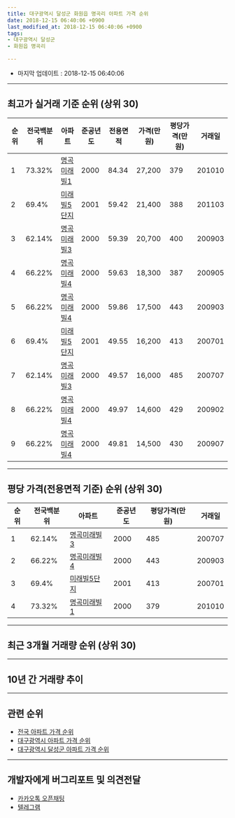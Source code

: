 ```yaml
---
title: 대구광역시 달성군 화원읍 명곡리 아파트 가격 순위
date: 2018-12-15 06:40:06 +0900
last_modified_at: 2018-12-15 06:40:06 +0900
tags:
- 대구광역시 달성군
- 화원읍 명곡리

---
```


* 마지막 업데이트 : 2018-12-15 06:40:06

---

## 최고가 실거래 기준 순위 (상위 30)


|순위|전국백분위|아파트|준공년도|전용면적|가격(만원)|평당가격(만원)|거래일|
|---|---|---|---|---|---|---|---|
|1|73.32%|[명곡미래빌1](https://search.naver.com/search.naver?query=%EB%8C%80%EA%B5%AC%EA%B4%91%EC%97%AD%EC%8B%9C+%EB%8B%AC%EC%84%B1%EA%B5%B0+%ED%99%94%EC%9B%90%EC%9D%8D+%EB%AA%85%EA%B3%A1%EB%A6%AC+%EB%AA%85%EA%B3%A1%EB%AF%B8%EB%9E%98%EB%B9%8C1)|2000|84.34|27,200|379|201010|
|2|69.4%|[미래빌5단지](https://search.naver.com/search.naver?query=%EB%8C%80%EA%B5%AC%EA%B4%91%EC%97%AD%EC%8B%9C+%EB%8B%AC%EC%84%B1%EA%B5%B0+%ED%99%94%EC%9B%90%EC%9D%8D+%EB%AA%85%EA%B3%A1%EB%A6%AC+%EB%AF%B8%EB%9E%98%EB%B9%8C5%EB%8B%A8%EC%A7%80)|2001|59.42|21,400|388|201103|
|3|62.14%|[명곡미래빌3](https://search.naver.com/search.naver?query=%EB%8C%80%EA%B5%AC%EA%B4%91%EC%97%AD%EC%8B%9C+%EB%8B%AC%EC%84%B1%EA%B5%B0+%ED%99%94%EC%9B%90%EC%9D%8D+%EB%AA%85%EA%B3%A1%EB%A6%AC+%EB%AA%85%EA%B3%A1%EB%AF%B8%EB%9E%98%EB%B9%8C3)|2000|59.39|20,700|400|200903|
|4|66.22%|[명곡미래빌4](https://search.naver.com/search.naver?query=%EB%8C%80%EA%B5%AC%EA%B4%91%EC%97%AD%EC%8B%9C+%EB%8B%AC%EC%84%B1%EA%B5%B0+%ED%99%94%EC%9B%90%EC%9D%8D+%EB%AA%85%EA%B3%A1%EB%A6%AC+%EB%AA%85%EA%B3%A1%EB%AF%B8%EB%9E%98%EB%B9%8C4)|2000|59.63|18,300|387|200905|
|5|66.22%|[명곡미래빌4](https://search.naver.com/search.naver?query=%EB%8C%80%EA%B5%AC%EA%B4%91%EC%97%AD%EC%8B%9C+%EB%8B%AC%EC%84%B1%EA%B5%B0+%ED%99%94%EC%9B%90%EC%9D%8D+%EB%AA%85%EA%B3%A1%EB%A6%AC+%EB%AA%85%EA%B3%A1%EB%AF%B8%EB%9E%98%EB%B9%8C4)|2000|59.86|17,500|443|200903|
|6|69.4%|[미래빌5단지](https://search.naver.com/search.naver?query=%EB%8C%80%EA%B5%AC%EA%B4%91%EC%97%AD%EC%8B%9C+%EB%8B%AC%EC%84%B1%EA%B5%B0+%ED%99%94%EC%9B%90%EC%9D%8D+%EB%AA%85%EA%B3%A1%EB%A6%AC+%EB%AF%B8%EB%9E%98%EB%B9%8C5%EB%8B%A8%EC%A7%80)|2001|49.55|16,200|413|200701|
|7|62.14%|[명곡미래빌3](https://search.naver.com/search.naver?query=%EB%8C%80%EA%B5%AC%EA%B4%91%EC%97%AD%EC%8B%9C+%EB%8B%AC%EC%84%B1%EA%B5%B0+%ED%99%94%EC%9B%90%EC%9D%8D+%EB%AA%85%EA%B3%A1%EB%A6%AC+%EB%AA%85%EA%B3%A1%EB%AF%B8%EB%9E%98%EB%B9%8C3)|2000|49.57|16,000|485|200707|
|8|66.22%|[명곡미래빌4](https://search.naver.com/search.naver?query=%EB%8C%80%EA%B5%AC%EA%B4%91%EC%97%AD%EC%8B%9C+%EB%8B%AC%EC%84%B1%EA%B5%B0+%ED%99%94%EC%9B%90%EC%9D%8D+%EB%AA%85%EA%B3%A1%EB%A6%AC+%EB%AA%85%EA%B3%A1%EB%AF%B8%EB%9E%98%EB%B9%8C4)|2000|49.97|14,600|429|200902|
|9|66.22%|[명곡미래빌4](https://search.naver.com/search.naver?query=%EB%8C%80%EA%B5%AC%EA%B4%91%EC%97%AD%EC%8B%9C+%EB%8B%AC%EC%84%B1%EA%B5%B0+%ED%99%94%EC%9B%90%EC%9D%8D+%EB%AA%85%EA%B3%A1%EB%A6%AC+%EB%AA%85%EA%B3%A1%EB%AF%B8%EB%9E%98%EB%B9%8C4)|2000|49.81|14,500|430|200907|


---

## 평당 가격(전용면적 기준) 순위 (상위 30)


|순위|전국백분위|아파트|준공년도|평당가격(만원)|거래일|
|---|---|---|---|---|---|
|1|62.14%|[명곡미래빌3](https://search.naver.com/search.naver?query=%EB%8C%80%EA%B5%AC%EA%B4%91%EC%97%AD%EC%8B%9C+%EB%8B%AC%EC%84%B1%EA%B5%B0+%ED%99%94%EC%9B%90%EC%9D%8D+%EB%AA%85%EA%B3%A1%EB%A6%AC+%EB%AA%85%EA%B3%A1%EB%AF%B8%EB%9E%98%EB%B9%8C3)|2000|485|200707|
|2|66.22%|[명곡미래빌4](https://search.naver.com/search.naver?query=%EB%8C%80%EA%B5%AC%EA%B4%91%EC%97%AD%EC%8B%9C+%EB%8B%AC%EC%84%B1%EA%B5%B0+%ED%99%94%EC%9B%90%EC%9D%8D+%EB%AA%85%EA%B3%A1%EB%A6%AC+%EB%AA%85%EA%B3%A1%EB%AF%B8%EB%9E%98%EB%B9%8C4)|2000|443|200903|
|3|69.4%|[미래빌5단지](https://search.naver.com/search.naver?query=%EB%8C%80%EA%B5%AC%EA%B4%91%EC%97%AD%EC%8B%9C+%EB%8B%AC%EC%84%B1%EA%B5%B0+%ED%99%94%EC%9B%90%EC%9D%8D+%EB%AA%85%EA%B3%A1%EB%A6%AC+%EB%AF%B8%EB%9E%98%EB%B9%8C5%EB%8B%A8%EC%A7%80)|2001|413|200701|
|4|73.32%|[명곡미래빌1](https://search.naver.com/search.naver?query=%EB%8C%80%EA%B5%AC%EA%B4%91%EC%97%AD%EC%8B%9C+%EB%8B%AC%EC%84%B1%EA%B5%B0+%ED%99%94%EC%9B%90%EC%9D%8D+%EB%AA%85%EA%B3%A1%EB%A6%AC+%EB%AA%85%EA%B3%A1%EB%AF%B8%EB%9E%98%EB%B9%8C1)|2000|379|201010|


---

## 최근 3개월 거래량 순위 (상위 30)


<div style="width:100%;">
    <canvas id="deal_count_ranking" height="250"></canvas>
</div>


<script>
new Chart(document.getElementById("deal_count_ranking"), {
    type: 'horizontalBar',
    data: {
        labels: ['명곡미래빌1', '명곡미래빌4', '명곡미래빌3', '미래빌5단지'],
        datasets: [{
            label: '실거래 수',
            data: [9, 9, 6, 6],
            borderColor: "rgba(255, 0, 128, 1)",
            backgroundColor: "rgba(255, 0, 128, 0.5)",
            fill: false,
        }]
    },
    options: {
        responsive: true,
        title: {
            display: true,
            text: '최근 3개월 거래량 순위'
        },
        tooltips: {
            mode: 'index',
            intersect: false,
            callbacks: {
                title: function(tooltipItems, data) {
                    return "실거래 수:";
                },
                label: function(tooltipItem, data) {
                    return data.labels[tooltipItem.index] + ": " + tooltipItem.xLabel;
                }
            }
        },
        hover: {
            mode: 'nearest',
            intersect: true
        },
        scales: {
            xAxes: [{
                display: true,
                scaleLabel: {
                    display: true,
                    labelString: '실거래 수'
                },
                ticks: {
                    suggestedMin: 0,
                }
            }],
            yAxes: [{
                display: true,
                ticks: {
                    autoSkip: false,
                    callback: function(value, index, values) {
                        if (value.length > 15)
                            return value.substr(0, 13) + "...";
                        else
                            return value;
                    }
                },
                scaleLabel: {
                    display: false,
                }
            }]
        }
    }
});

</script>


---

## 10년 간 거래량 추이


<div style="width:100%;">
    <canvas id="deal_progress" height="250"></canvas>
</div>

<script>
new Chart(document.getElementById("deal_progress"), {
    type: 'line',
    data: {
        labels: ['200812','200901','200902','200903','200904','200905','200906','200907','200908','200909','200910','200911','200912','201001','201002','201003','201004','201005','201006','201007','201008','201009','201010','201011','201012','201101','201102','201103','201104','201105','201106','201107','201108','201109','201110','201111','201112','201201','201202','201203','201204','201205','201206','201207','201208','201209','201210','201211','201212','201301','201302','201303','201304','201305','201306','201307','201308','201309','201310','201311','201312','201401','201402','201403','201404','201405','201406','201407','201408','201409','201410','201411','201412','201501','201502','201503','201504','201505','201506','201507','201508','201509','201510','201511','201512','201601','201602','201603','201604','201605','201606','201607','201608','201609','201610','201611','201612','201701','201702','201703','201704','201705','201706','201707','201708','201709','201710','201711','201712','201801','201802','201803','201804','201805','201806','201807','201808','201809','201810','201811','201812'],
        datasets: [{
            label: '실거래 수',
            pointRadius: 1,
            data: [18, 4, 27, 120, 39, 31, 21, 28, 25, 31, 28, 16, 30, 32, 17, 30, 22, 14, 15, 23, 24, 21, 36, 29, 19, 29, 31, 22, 23, 33, 16, 18, 22, 24, 20, 23, 8, 12, 29, 40, 17, 22, 17, 12, 12, 22, 33, 16, 15, 18, 18, 31, 33, 38, 24, 12, 13, 17, 22, 13, 13, 25, 18, 22, 6, 12, 9, 19, 16, 21, 21, 15, 11, 11, 19, 41, 28, 19, 24, 48, 24, 12, 15, 14, 8, 4, 4, 7, 5, 12, 10, 9, 7, 21, 26, 13, 10, 8, 14, 22, 32, 17, 16, 23, 28, 20, 26, 16, 10, 16, 8, 19, 18, 16, 24, 9, 17, 25, 20, 8, 2],
            borderColor: "rgba(255, 201, 14, 1)",
            backgroundColor: "rgba(255, 201, 14, 0.5)",
            fill: true,
        }]
    },
    options: {
        responsive: true,
        title: {
            display: true,
            text: '10년간 거래량 추이'
        },
        tooltips: {
            mode: 'index',
            intersect: false,
        },
        hover: {
            mode: 'nearest',
            intersect: true
        },
        scales: {
            xAxes: [{
                display: true,
                scaleLabel: {
                    display: true,
                    labelString: '년/월'
                }
            }],
            yAxes: [{
                display: true,
                ticks: {
                    suggestedMin: 0,
                },
                scaleLabel: {
                    display: true,
                    labelString: '실거래 수'
                }
            }]
        }
    }
});

</script>


---

## 관련 순위

- [전국 아파트 가격 순위](https://inasie.github.io/apt-ranking/전국)
- [대구광역시 아파트 가격 순위](https://inasie.github.io/apt-ranking/대구광역시)
- [대구광역시 달성군 아파트 가격 순위](https://inasie.github.io/apt-ranking/대구광역시-달성군)


---

## 개발자에게 버그리포트 및 의견전달

- [카카오톡 오픈채팅](https://open.kakao.com/o/gLJUAP4)
- [텔레그램](https://t.me/inasie)

